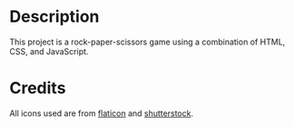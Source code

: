 # Description
This project is a rock-paper-scissors game using a combination of HTML, CSS, and JavaScript.

# Credits
All icons used are from [flaticon](https://www.flaticon.com) and [shutterstock](https://www.shutterstock.com/image-vector/rock-scissors-paper-hand-gesture-vector-689530327).
